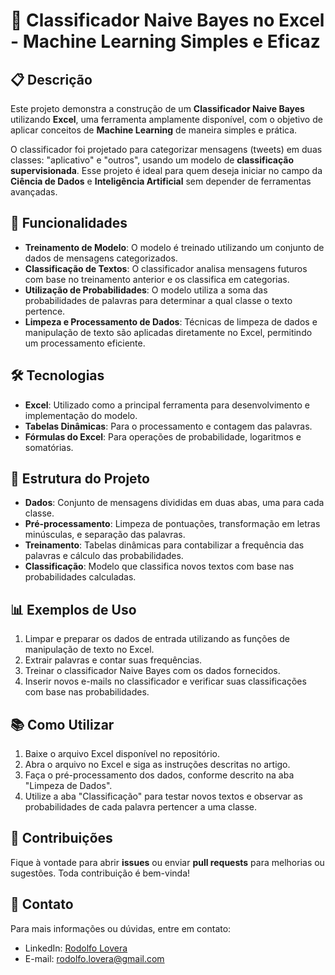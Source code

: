 # 🧠 Classificador Naive Bayes no Excel - Machine Learning Simples e Eficaz

## 📋 Descrição

Este projeto demonstra a construção de um **Classificador Naive Bayes** utilizando **Excel**, uma ferramenta amplamente disponível, com o objetivo de aplicar conceitos de **Machine Learning** de maneira simples e prática.

O classificador foi projetado para categorizar mensagens (tweets) em duas classes: "aplicativo" e "outros", usando um modelo de **classificação supervisionada**. Esse projeto é ideal para quem deseja iniciar no campo da **Ciência de Dados** e **Inteligência Artificial** sem depender de ferramentas avançadas.

## 🚀 Funcionalidades

- **Treinamento de Modelo**: O modelo é treinado utilizando um conjunto de dados de mensagens categorizados.
- **Classificação de Textos**: O classificador analisa mensagens futuros com base no treinamento anterior e os classifica em categorias.
- **Utilização de Probabilidades**: O modelo utiliza a soma das probabilidades de palavras para determinar a qual classe o texto pertence.
- **Limpeza e Processamento de Dados**: Técnicas de limpeza de dados e manipulação de texto são aplicadas diretamente no Excel, permitindo um processamento eficiente.

## 🛠️ Tecnologias

- **Excel**: Utilizado como a principal ferramenta para desenvolvimento e implementação do modelo.
- **Tabelas Dinâmicas**: Para o processamento e contagem das palavras.
- **Fórmulas do Excel**: Para operações de probabilidade, logaritmos e somatórias.

## 📁 Estrutura do Projeto

- **Dados**: Conjunto de mensagens divididas em duas abas, uma para cada classe.
- **Pré-processamento**: Limpeza de pontuações, transformação em letras minúsculas, e separação das palavras.
- **Treinamento**: Tabelas dinâmicas para contabilizar a frequência das palavras e cálculo das probabilidades.
- **Classificação**: Modelo que classifica novos textos com base nas probabilidades calculadas.

## 📊 Exemplos de Uso

1. Limpar e preparar os dados de entrada utilizando as funções de manipulação de texto no Excel.
2. Extrair palavras e contar suas frequências.
3. Treinar o classificador Naive Bayes com os dados fornecidos.
4. Inserir novos e-mails no classificador e verificar suas classificações com base nas probabilidades.

## 📚 Como Utilizar

1. Baixe o arquivo Excel disponível no repositório.
2. Abra o arquivo no Excel e siga as instruções descritas no artigo.
3. Faça o pré-processamento dos dados, conforme descrito na aba "Limpeza de Dados".
4. Utilize a aba "Classificação" para testar novos textos e observar as probabilidades de cada palavra pertencer a uma classe.

## 📝 Contribuições

Fique à vontade para abrir **issues** ou enviar **pull requests** para melhorias ou sugestões. Toda contribuição é bem-vinda!

## 📧 Contato

Para mais informações ou dúvidas, entre em contato:

- LinkedIn: [Rodolfo Lovera](www.linkedin.com/in/rodolfo-lovera)
- E-mail: rodolfo.lovera@gmail.com
